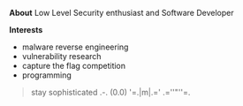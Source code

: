 **About**
Low Level Security enthusiast and Software Developer

**Interests**
- malware reverse engineering
- vulnerability research
- capture the flag competition
- programming

> stay sophisticated
          .-.
         (0.0)
       '=.|m|.='
       .=''"''=.